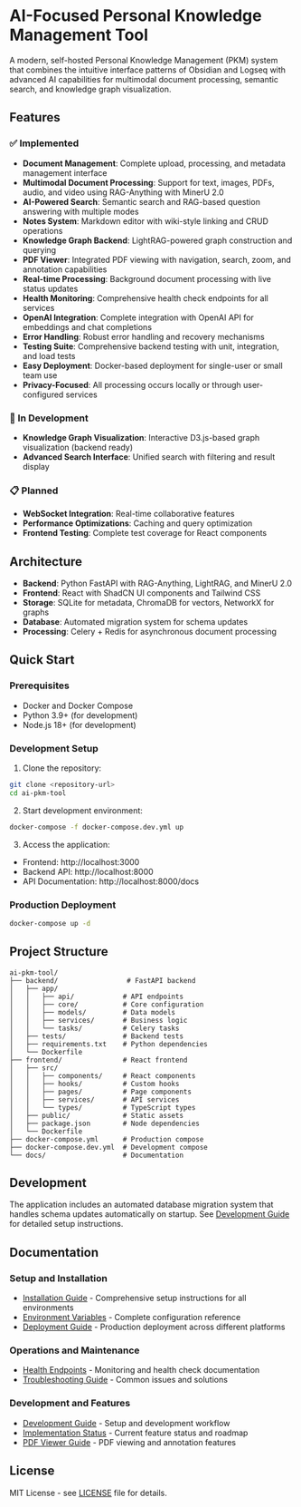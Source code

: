 # AI-Focused Personal Knowledge Management Tool

A modern, self-hosted Personal Knowledge Management (PKM) system that combines the intuitive interface patterns of Obsidian and Logseq with advanced AI capabilities for multimodal document processing, semantic search, and knowledge graph visualization.

## Features

### ✅ Implemented
- **Document Management**: Complete upload, processing, and metadata management interface
- **Multimodal Document Processing**: Support for text, images, PDFs, audio, and video using RAG-Anything with MinerU 2.0
- **AI-Powered Search**: Semantic search and RAG-based question answering with multiple modes
- **Notes System**: Markdown editor with wiki-style linking and CRUD operations
- **Knowledge Graph Backend**: LightRAG-powered graph construction and querying
- **PDF Viewer**: Integrated PDF viewing with navigation, search, zoom, and annotation capabilities
- **Real-time Processing**: Background document processing with live status updates
- **Health Monitoring**: Comprehensive health check endpoints for all services
- **OpenAI Integration**: Complete integration with OpenAI API for embeddings and chat completions
- **Error Handling**: Robust error handling and recovery mechanisms
- **Testing Suite**: Comprehensive backend testing with unit, integration, and load tests
- **Easy Deployment**: Docker-based deployment for single-user or small team use
- **Privacy-Focused**: All processing occurs locally or through user-configured services

### 🚧 In Development
- **Knowledge Graph Visualization**: Interactive D3.js-based graph visualization (backend ready)
- **Advanced Search Interface**: Unified search with filtering and result display

### 📋 Planned
- **WebSocket Integration**: Real-time collaborative features
- **Performance Optimizations**: Caching and query optimization
- **Frontend Testing**: Complete test coverage for React components

## Architecture

- **Backend**: Python FastAPI with RAG-Anything, LightRAG, and MinerU 2.0
- **Frontend**: React with ShadCN UI components and Tailwind CSS
- **Storage**: SQLite for metadata, ChromaDB for vectors, NetworkX for graphs
- **Database**: Automated migration system for schema updates
- **Processing**: Celery + Redis for asynchronous document processing

## Quick Start

### Prerequisites

- Docker and Docker Compose
- Python 3.9+ (for development)
- Node.js 18+ (for development)

### Development Setup

1. Clone the repository:
```bash
git clone <repository-url>
cd ai-pkm-tool
```

2. Start development environment:
```bash
docker-compose -f docker-compose.dev.yml up
```

3. Access the application:
- Frontend: http://localhost:3000
- Backend API: http://localhost:8000
- API Documentation: http://localhost:8000/docs

### Production Deployment

```bash
docker-compose up -d
```

## Project Structure

```
ai-pkm-tool/
├── backend/                 # FastAPI backend
│   ├── app/
│   │   ├── api/            # API endpoints
│   │   ├── core/           # Core configuration
│   │   ├── models/         # Data models
│   │   ├── services/       # Business logic
│   │   └── tasks/          # Celery tasks
│   ├── tests/              # Backend tests
│   ├── requirements.txt    # Python dependencies
│   └── Dockerfile
├── frontend/               # React frontend
│   ├── src/
│   │   ├── components/     # React components
│   │   ├── hooks/          # Custom hooks
│   │   ├── pages/          # Page components
│   │   ├── services/       # API services
│   │   └── types/          # TypeScript types
│   ├── public/             # Static assets
│   ├── package.json        # Node dependencies
│   └── Dockerfile
├── docker-compose.yml      # Production compose
├── docker-compose.dev.yml  # Development compose
└── docs/                   # Documentation
```

## Development

The application includes an automated database migration system that handles schema updates automatically on startup. See [Development Guide](docs/development.md) for detailed setup instructions.

## Documentation

### Setup and Installation
- [Installation Guide](docs/installation-guide.md) - Comprehensive setup instructions for all environments
- [Environment Variables](docs/environment-variables.md) - Complete configuration reference
- [Deployment Guide](docs/deployment-guide.md) - Production deployment across different platforms

### Operations and Maintenance
- [Health Endpoints](docs/health-endpoints.md) - Monitoring and health check documentation
- [Troubleshooting Guide](docs/troubleshooting-guide.md) - Common issues and solutions

### Development and Features
- [Development Guide](docs/development.md) - Setup and development workflow
- [Implementation Status](docs/implementation-status.md) - Current feature status and roadmap
- [PDF Viewer Guide](docs/pdf-viewer.md) - PDF viewing and annotation features

## License

MIT License - see [LICENSE](LICENSE) file for details.